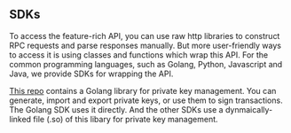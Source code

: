 ## SDKs

To access the feature-rich API, you can use raw http libraries to construct RPC requests and parse responses manually. But more user-friendly ways to access it is using classes and functions which wrap this API. For the common programming languages, such as Golang, Python, Javascript and Java, we provide SDKs for wrapping the API.

[This repo](https://github.com/coinexchain/polarbear/) contains a Golang library for private key management. You can generate, import and export private keys, or use them to sign transactions. The Golang SDK uses it directly. And the other SDKs use a dynmaically-linked file (.so) of this libary for private key management.